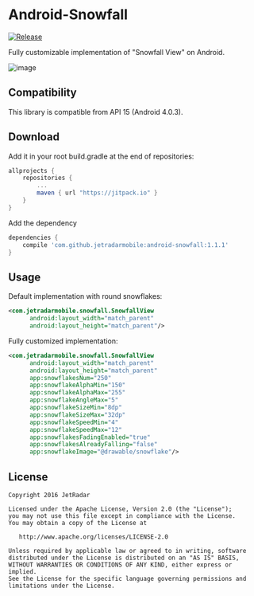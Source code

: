 Android-Snowfall
================

[![Release](https://jitpack.io/v/jetradarmobile/android-snowfall.svg)](https://jitpack.io/#jetradarmobile/android-snowfall)

Fully customizable implementation of "Snowfall View" on Android.

![image](https://raw.githubusercontent.com/JetradarMobile/android-snowfall/master/art/snowfall-demo.gif)


Compatibility
-------------

This library is compatible from API 15 (Android 4.0.3).


Download
--------

Add it in your root build.gradle at the end of repositories:

```groovy
allprojects {
    repositories {
        ...
        maven { url "https://jitpack.io" }
    }
}
```

Add the dependency

```groovy
dependencies {
    compile 'com.github.jetradarmobile:android-snowfall:1.1.1'
}
```


Usage
-----

Default implementation with round snowflakes:

```xml
<com.jetradarmobile.snowfall.SnowfallView
      android:layout_width="match_parent"
      android:layout_height="match_parent"/>
```

Fully customized implementation:

```xml
<com.jetradarmobile.snowfall.SnowfallView
      android:layout_width="match_parent"
      android:layout_height="match_parent"
      app:snowflakesNum="250"
      app:snowflakeAlphaMin="150"
      app:snowflakeAlphaMax="255"
      app:snowflakeAngleMax="5"
      app:snowflakeSizeMin="8dp"
      app:snowflakeSizeMax="32dp"
      app:snowflakeSpeedMin="4"
      app:snowflakeSpeedMax="12"
      app:snowflakesFadingEnabled="true"
      app:snowflakesAlreadyFalling="false"
      app:snowflakeImage="@drawable/snowflake"/>
```


License
-------

    Copyright 2016 JetRadar

    Licensed under the Apache License, Version 2.0 (the "License");
    you may not use this file except in compliance with the License.
    You may obtain a copy of the License at
    
       http://www.apache.org/licenses/LICENSE-2.0
    
    Unless required by applicable law or agreed to in writing, software
    distributed under the License is distributed on an "AS IS" BASIS,
    WITHOUT WARRANTIES OR CONDITIONS OF ANY KIND, either express or implied.
    See the License for the specific language governing permissions and
    limitations under the License.
